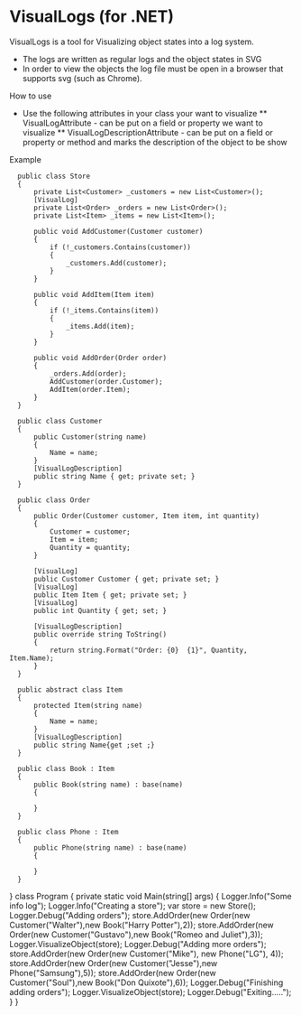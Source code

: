 VisualLogs (for .NET)
==========

VisualLogs is a tool for Visualizing object states into a log system.

* The logs are written as regular logs and the object states in SVG
* In order to view the objects the log file must be open in a browser that supports svg (such as Chrome).

How to use
* Use the following attributes in your class your want to visualize
**      VisualLogAttribute - can be put on a field or property we want to visualize
**      VisualLogDescriptionAttribute - can be put on a field or property or method and marks the description of the object to be show

Example


      public class Store
      {
          private List<Customer> _customers = new List<Customer>();
          [VisualLog]
          private List<Order> _orders = new List<Order>();
          private List<Item> _items = new List<Item>();
  
          public void AddCustomer(Customer customer)
          {
              if (!_customers.Contains(customer))
              {
                  _customers.Add(customer);
              }
          }
  
          public void AddItem(Item item)
          {
              if (!_items.Contains(item))
              {
                  _items.Add(item);
              }
          }
  
          public void AddOrder(Order order)
          {
              _orders.Add(order);
              AddCustomer(order.Customer);
              AddItem(order.Item);
          }
      }
  
      public class Customer
      {
          public Customer(string name)
          {
              Name = name;
          }
          [VisualLogDescription]
          public string Name { get; private set; }
      }
  
      public class Order
      {
          public Order(Customer customer, Item item, int quantity)
          {
              Customer = customer;
              Item = item;
              Quantity = quantity;
          }
  
          [VisualLog]
          public Customer Customer { get; private set; }
          [VisualLog]
          public Item Item { get; private set; }
          [VisualLog]
          public int Quantity { get; set; }
  
          [VisualLogDescription]
          public override string ToString()
          {
              return string.Format("Order: {0}  {1}", Quantity, Item.Name);
          }
      }
  
      public abstract class Item
      {
          protected Item(string name)
          {
              Name = name;
          }
          [VisualLogDescription]
          public string Name{get ;set ;}
      }
  
      public class Book : Item
      {
          public Book(string name) : base(name)
          {
              
          }
      }
  
      public class Phone : Item
      {
          public Phone(string name) : base(name)
          {
              
          }
      }
  }
  class Program
      {
          private static void Main(string[] args)
          {
              Logger.Info("Some info log");
              Logger.Info("Creating a store");
              var store = new Store();
              Logger.Debug("Adding orders");
              store.AddOrder(new Order(new Customer("Walter"),new Book("Harry Potter"),2));
              store.AddOrder(new Order(new Customer("Gustavo"),new Book("Romeo and Juliet"),3));
              Logger.VisualizeObject(store);
              Logger.Debug("Adding more orders");
              store.AddOrder(new Order(new Customer("Mike"), new Phone("LG"), 4));
              store.AddOrder(new Order(new Customer("Jesse"),new Phone("Samsung"),5));
              store.AddOrder(new Order(new Customer("Soul"),new Book("Don Quixote"),6));
              Logger.Debug("Finishing adding orders");
              Logger.VisualizeObject(store);
              Logger.Debug("Exiting.....");
          }
      }
